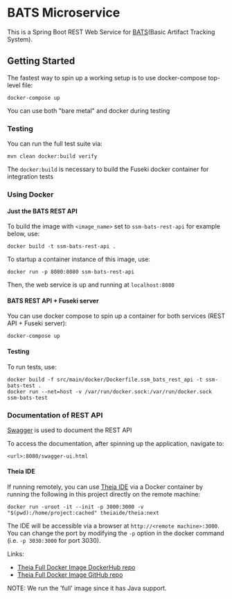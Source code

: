 # BATS Microservice

This is a Spring Boot REST Web Service for [BATS](https://github.com/jayjaybillings/bats)(Basic Artifact Tracking System).

## Getting Started

The fastest way to spin up a working setup is to use docker-compose top-level file:

```
docker-compose up
```

You can use both "bare metal" and docker during testing

### Testing

You can run the full test suite via:

```
mvn clean docker:build verify
```

The `docker:build` is necessary to build the Fuseki docker container for integration tests

### Using Docker

#### Just the BATS REST API
To build the image with `<image_name>` set to `ssm-bats-rest-api` for example below, use:

```
docker build -t ssm-bats-rest-api .
```

To startup a container instance of this image, use:

```
docker run -p 8080:8080 ssm-bats-rest-api
```

Then, the web service is up and running at `localhost:8080`

#### BATS REST API + Fuseki server

You can use docker compose to spin up a container for both services (REST API + Fuseki server):

```
docker-compose up
```

#### Testing

To run tests, use:

```
docker build -f src/main/docker/Dockerfile.ssm_bats_rest_api -t ssm-bats-test .
docker run --net=host -v /var/run/docker.sock:/var/run/docker.sock ssm-bats-test
```

### Documentation of REST API

[Swagger](https://swagger.io/) is used to document the REST API

To access the documentation, after spinning up the application, navigate to:
```
<url>:8080/swagger-ui.html
```
#### Theia IDE

If running remotely, you can use [Theia IDE](https://theia-ide.org/) via a Docker container by running the following
in this project directly on the remote machine:

```
docker run -uroot -it --init -p 3000:3000 -v "$(pwd):/home/project:cached" theiaide/theia:next
```

The IDE will be accessible via a browser at `http://<remote machine>:3000`.
You can change the port by modifying the `-p` option in the docker command (i.e. `-p 3030:3000` for port 3030).

Links:
 - [Theia Full Docker Image DockerHub repo](https://hub.docker.com/r/theiaide/theia-full)
 - [Theia Full Docker Image GitHub repo](https://github.com/theia-ide/theia-apps/tree/master/theia-full-docker)

NOTE: We run the 'full' image since it has Java support.
